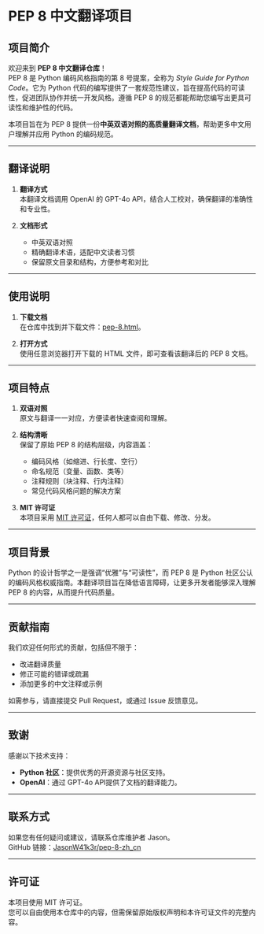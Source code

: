 # PEP 8 中文翻译项目

## 项目简介

欢迎来到 **PEP 8 中文翻译仓库**！  
PEP 8 是 Python 编码风格指南的第 8 号提案，全称为 *Style Guide for Python Code*。它为 Python 代码的编写提供了一套规范性建议，旨在提高代码的可读性，促进团队协作并统一开发风格。遵循 PEP 8 的规范都能帮助您编写出更具可读性和维护性的代码。

本项目旨在为 PEP 8 提供一份**中英双语对照的高质量翻译文档**，帮助更多中文用户理解并应用 Python 的编码规范。

---

## 翻译说明

1. **翻译方式**  
   本翻译文档调用 OpenAI 的 GPT-4o API，结合人工校对，确保翻译的准确性和专业性。

2. **文档形式**  
   - 中英双语对照
   - 精确翻译术语，适配中文读者习惯
   - 保留原文目录和结构，方便参考和对比

---

## 使用说明

1. **下载文档**  
   在仓库中找到并下载文件：[pep-8.html](https://github.com/JasonW41k3r/pep-8-zh_cn/blob/main/pep-8.html)。

2. **打开方式**  
   使用任意浏览器打开下载的 HTML 文件，即可查看该翻译后的 PEP 8 文档。

---

## 项目特点

1. **双语对照**  
   原文与翻译一一对应，方便读者快速查阅和理解。

2. **结构清晰**  
   保留了原始 PEP 8 的结构层级，内容涵盖：
   - 编码风格（如缩进、行长度、空行）
   - 命名规范（变量、函数、类等）
   - 注释规则（块注释、行内注释）
   - 常见代码风格问题的解决方案

3. **MIT 许可证**  
   本项目采用 [MIT 许可证](https://opensource.org/licenses/MIT)，任何人都可以自由下载、修改、分发。

---

## 项目背景

Python 的设计哲学之一是强调“优雅”与“可读性”，而 PEP 8 是 Python 社区公认的编码风格权威指南。本翻译项目旨在降低语言障碍，让更多开发者能够深入理解 PEP 8 的内容，从而提升代码质量。

---

## 贡献指南

我们欢迎任何形式的贡献，包括但不限于：
- 改进翻译质量
- 修正可能的错译或疏漏
- 添加更多的中文注释或示例

如需参与，请直接提交 Pull Request，或通过 Issue 反馈意见。

---

## 致谢

感谢以下技术支持：
- **Python 社区**：提供优秀的开源资源与社区支持。
- **OpenAI**：通过 GPT-4o API提供了文档的翻译能力。

---

## 联系方式

如果您有任何疑问或建议，请联系仓库维护者 Jason。  
GitHub 链接：[JasonW41k3r/pep-8-zh_cn](https://github.com/JasonW41k3r/pep-8-zh_cn)

---

## 许可证

本项目使用 MIT 许可证。  
您可以自由使用本仓库中的内容，但需保留原始版权声明和本许可证文件的完整内容。
